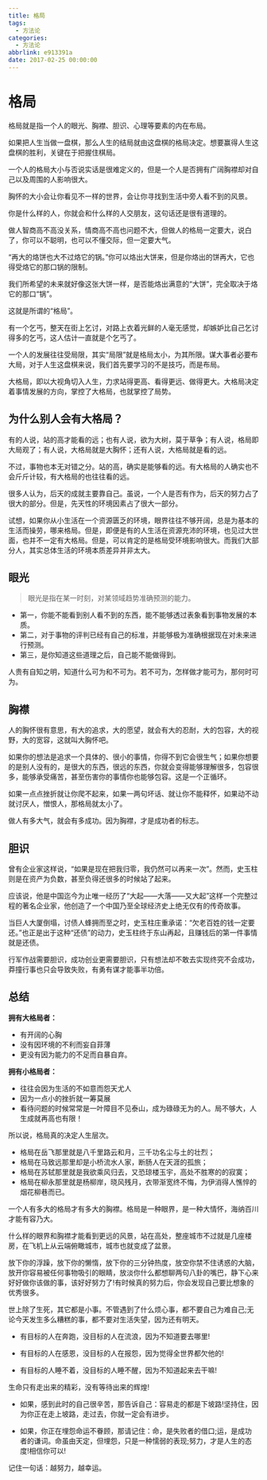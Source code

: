 ```yaml
---
title: 格局
tags:
  - 方法论
categories: 
  - 方法论
abbrlink: e913391a
date: 2017-02-25 00:00:00
---
```


# 格局

格局就是指一个人的眼光、胸襟、胆识、心理等要素的内在布局。

如果把人生当做一盘棋，那么人生的结局就由这盘棋的格局决定。想要赢得人生这盘棋的胜利，关键在于把握住棋局。

一个人的格局大小与否说实话是很难定义的，但是一个人是否拥有广阔胸襟却对自己以及周围的人影响很大。

胸怀的大小会让你看见不一样的世界，会让你寻找到生活中旁人看不到的风景。

你是什么样的人，你就会和什么样的人交朋友，这句话还是很有道理的。

<!--more-->

做人智商高不高没关系，情商高不高也问题不大，但做人的格局一定要大，说白了，你可以不聪明，也可以不懂交际，但一定要大气。

“再大的烙饼也大不过烙它的锅。”你可以烙出大饼来，但是你烙出的饼再大，它也得受烙它的那口锅的限制。

我们所希望的未来就好像这张大饼一样，是否能烙出满意的“大饼”，完全取决于烙它的那口“锅”。

这就是所谓的“格局”。



有一个乞丐，整天在街上乞讨，对路上衣着光鲜的人毫无感觉，却嫉妒比自己乞讨得多的乞丐，这人估计一直就是个乞丐了。

一个人的发展往往受局限，其实“局限”就是格局太小，为其所限。谋大事者必要布大局，对于人生这盘棋来说，我们首先要学习的不是技巧，而是布局。

大格局，即以大视角切入人生，力求站得更高、看得更远、做得更大。大格局决定着事情发展的方向，掌控了大格局，也就掌控了局势。



## 为什么别人会有大格局？

有的人说，站的高才能看的远；也有人说，欲为大树，莫于草争；有人说，格局即大局观了；有人说，大格局就是大胸怀；还有人说，大格局就是看的远。

不过，事物也本无对错之分。站的高，确实是能够看的远。有大格局的人确实也不会斤斤计较，有大格局的也往往看的远。

很多人认为，后天的成就主要靠自己。虽说，一个人是否有作为，后天的努力占了很大的部分。但是，先天性的环境因素占了很大一部分。

试想，如果你从小生活在一个资源匮乏的环境，眼界往往不够开阔，总是为基本的生活而操劳，哪来格局。但是，即便是有的人生活在资源充沛的环境，也见过大世面，也并不一定有大格局。但是，可以肯定的是格局受环境影响很大。而我们大部分人，其实总体生活的环境本质差异并非太大。



## 眼光

>眼光是指在某一时刻，对某领域趋势准确预测的能力。

- 第一，你能不能看到别人看不到的东西，能不能够透过表象看到事物发展的本质。
- 第二，对于事物的评判已经有自己的标准，并能够极为准确根据现在对未来进行预测。
- 第三，是你知道这些道理之后，自己能不能做得到。

人贵有自知之明，知道什么可为和不可为。若不可为，怎样做才能可为，那何时可为。



## 胸襟

人的胸怀很有意思，有大的追求，大的愿望，就会有大的忍耐，大的包容，大的视野，大的宽容，这就叫大胸怀吧。

如果你的想法是追求一个具体的、很小的事情，你得不到它会很生气；如果你想要的是别人没有的，是很大的东西，很远的东西，你就会变得能够理解很多，包容很多，能够承受痛苦，甚至伤害你的事情你也能够包容。这是一个正循环。

如果一点点挫折就让你爬不起来，如果一两句坏话、就让你不能释怀，如果动不动就讨厌人，憎恨人，那格局就太小了。

做人有多大气，就会有多成功。因为胸襟，才是成功者的标志。



## 胆识

曾有企业家这样说，“如果是现在把我归零，我仍然可以再来一次”。然而，史玉柱则是在资产为负数，甚至负得还很多的时候站了起来。

应该说，他是中国迄今为止唯一经历了“大起——大落——又大起”这样一个完整过程的著名企业家，他创造了一个中国乃至全球经济史上绝无仅有的传奇故事。

当巨人大厦倒塌，讨债人蜂拥而至之时，史玉柱庄重承诺：“欠老百姓的钱一定要还。”也正是出于这种“还债”的动力，史玉柱终于东山再起，且赚钱后的第一件事情就是还债。

行军作战需要胆识，成功创业更需要胆识，只有想法却不敢去实现终究不会成功，莽撞行事也只会导致失败，有勇有谋才能事半功倍。



## 总结

**拥有大格局者：**

- 有开阔的心胸
- 没有因环境的不利而妄自菲薄
- 更没有因为能力的不足而自暴自弃。

**拥有小格局者：**

- 往往会因为生活的不如意而怨天尤人
- 因为一点小的挫折就一筹莫展
- 看待问题的时候常常是一叶障目不见泰山，成为碌碌无为的人。局不够大，人生成就再高也有限！



所以说，格局真的决定人生层次。

- 格局在岳飞那里就是八千里路云和月，三千功名尘与土的壮烈；
- 格局在马致远那里却是小桥流水人家，断肠人在天涯的孤旅；
- 格局在苏轼那里就是我欲乘风归去，又恐琼楼玉宇，高处不胜寒的的寂寞；
- 格局在柳永那里就是杨柳岸，晓风残月，衣带渐宽终不悔，为伊消得人憔悴的烟花柳巷而已。

一个人有多大的格局才有多大的胸襟。格局是一种眼界，是一种大情怀，海纳百川才能有容乃大。

什么样的眼界和胸襟才能看到更远的风景，站在高处，整座城市不过就是几座楼房，在飞机上从云端俯瞰城市，城市也就变成了盆景。

放下你的浮躁，放下你的懒惰，放下你的三分钟热度，放空你禁不住诱惑的大脑，放开你容易被任何事物吸引的眼睛，放淡你什么都想聊两句八卦的嘴巴，静下心来好好做你该做的事，该好好努力了!有时候真的努力后，你会发现自己要比想象的优秀很多。

世上除了生死，其它都是小事。不管遇到了什么烦心事，都不要自己为难自己;无论今天发生多么糟糕的事，都不要对生活失望，因为还有明天。 　　

- 有目标的人在奔跑，没目标的人在流浪，因为不知道要去哪里!

- 有目标的人在感恩，没目标的人在报怨，因为觉得全世界都欠他的!

- 有目标的人睡不着，没目标的人睡不醒，因为不知道起来去干嘛!

生命只有走出来的精彩，没有等待出来的辉煌! 　

- 如果，感到此时的自己很辛苦，那告诉自己：容易走的都是下坡路!坚持住，因为你正在走上坡路，走过去，你就一定会有进步。

- 如果，你正在埋怨命运不眷顾，那请记住：命，是失败者的借口;运，是成功者的谦词。命虽由天定，但埋怨，只是一种懦弱的表现;努力，才是人生的态度!相信你可以!

记住一句话：越努力，越幸运。

